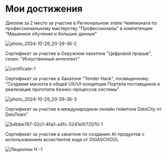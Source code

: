 # Мои достижения

Диплом за 2 место за участие в Региональном этапе Чемпионата по профессиональному мастерству "Профессионалы" в компетенции "Машинное обучение и большие данные"

![photo_2024-10-29_20-29-36-2](https://github.com/user-attachments/assets/1b25b740-e518-46ea-a265-bc541d6599a2)

Сертификат за участие в Окружном хакатоне "Цифровой прорыв", сезон: "Искуственный интеллект"

![certificate-1](https://github.com/user-attachments/assets/5a7b9e4c-8446-472f-892d-2f7bdcdab595)

Сертификат за участие в Хакатоне "Tender Hack", посвященному "Создание маскота в общей UX/UI-концепции Портала поставщиков и реализация прототипа бизнес-процессов системы"

![photo_2024-10-29_20-29-36-3](https://github.com/user-attachments/assets/6cb47408-9f62-4a07-90f4-4f8bc2e2a27d)

Сертификат за участие в международном онлайн геймтоне DatsCity от DatsTeam"

![b4bbe787-02c1-4fa0-a4fc-5241e5f72070-1](https://github.com/user-attachments/assets/1628d657-7b4a-4a91-9b03-f3f15616bdd4)

Сертификат за участие в хакатоне по созданию AI-продуктов с использованием ассистентов кода от GIGASCHOOL

![Лецколюк Н -1](https://github.com/user-attachments/assets/a40e4fac-6fb7-46b6-8a1b-3ae04da9193b)
